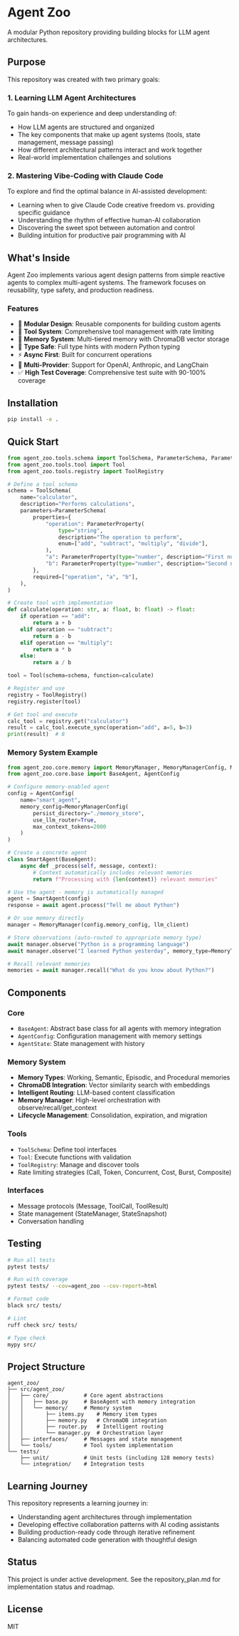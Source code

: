 # Agent Zoo

A modular Python repository providing building blocks for LLM agent architectures.

## Purpose

This repository was created with two primary goals:

### 1. Learning LLM Agent Architectures
To gain hands-on experience and deep understanding of:
- How LLM agents are structured and organized
- The key components that make up agent systems (tools, state management, message passing)
- How different architectural patterns interact and work together
- Real-world implementation challenges and solutions

### 2. Mastering Vibe-Coding with Claude Code
To explore and find the optimal balance in AI-assisted development:
- Learning when to give Claude Code creative freedom vs. providing specific guidance
- Understanding the rhythm of effective human-AI collaboration
- Discovering the sweet spot between automation and control
- Building intuition for productive pair programming with AI

## What's Inside

Agent Zoo implements various agent design patterns from simple reactive agents to complex multi-agent systems. The framework focuses on reusability, type safety, and production readiness.

### Features

- 🎯 **Modular Design**: Reusable components for building custom agents
- 🔧 **Tool System**: Comprehensive tool management with rate limiting
- 🧠 **Memory System**: Multi-tiered memory with ChromaDB vector storage
- 📝 **Type Safe**: Full type hints with modern Python typing
- ⚡ **Async First**: Built for concurrent operations
- 🔄 **Multi-Provider**: Support for OpenAI, Anthropic, and LangChain
- ✅ **High Test Coverage**: Comprehensive test suite with 90-100% coverage

## Installation

```bash
pip install -e .
```

## Quick Start

```python
from agent_zoo.tools.schema import ToolSchema, ParameterSchema, ParameterProperty
from agent_zoo.tools.tool import Tool
from agent_zoo.tools.registry import ToolRegistry

# Define a tool schema
schema = ToolSchema(
    name="calculator",
    description="Performs calculations",
    parameters=ParameterSchema(
        properties={
            "operation": ParameterProperty(
                type="string",
                description="The operation to perform",
                enum=["add", "subtract", "multiply", "divide"],
            ),
            "a": ParameterProperty(type="number", description="First number"),
            "b": ParameterProperty(type="number", description="Second number"),
        },
        required=["operation", "a", "b"],
    ),
)

# Create tool with implementation
def calculate(operation: str, a: float, b: float) -> float:
    if operation == "add":
        return a + b
    elif operation == "subtract":
        return a - b
    elif operation == "multiply":
        return a * b
    else:
        return a / b

tool = Tool(schema=schema, function=calculate)

# Register and use
registry = ToolRegistry()
registry.register(tool)

# Get tool and execute
calc_tool = registry.get("calculator")
result = calc_tool.execute_sync(operation="add", a=5, b=3)
print(result)  # 8
```

### Memory System Example

```python
from agent_zoo.core.memory import MemoryManager, MemoryManagerConfig, MemoryType
from agent_zoo.core.base import BaseAgent, AgentConfig

# Configure memory-enabled agent
config = AgentConfig(
    name="smart_agent",
    memory_config=MemoryManagerConfig(
        persist_directory="./memory_store",
        use_llm_router=True,
        max_context_tokens=2000
    )
)

# Create a concrete agent
class SmartAgent(BaseAgent):
    async def _process(self, message, context):
        # Context automatically includes relevant memories
        return f"Processing with {len(context)} relevant memories"

# Use the agent - memory is automatically managed
agent = SmartAgent(config)
response = await agent.process("Tell me about Python")

# Or use memory directly
manager = MemoryManager(config.memory_config, llm_client)

# Store observations (auto-routed to appropriate memory type)
await manager.observe("Python is a programming language")
await manager.observe("I learned Python yesterday", memory_type=MemoryType.EPISODIC)

# Recall relevant memories
memories = await manager.recall("What do you know about Python?")
```

## Components

### Core
- `BaseAgent`: Abstract base class for all agents with memory integration
- `AgentConfig`: Configuration management with memory settings
- `AgentState`: State management with history

### Memory System
- **Memory Types**: Working, Semantic, Episodic, and Procedural memories
- **ChromaDB Integration**: Vector similarity search with embeddings
- **Intelligent Routing**: LLM-based content classification
- **Memory Manager**: High-level orchestration with observe/recall/get_context
- **Lifecycle Management**: Consolidation, expiration, and migration

### Tools
- `ToolSchema`: Define tool interfaces
- `Tool`: Execute functions with validation
- `ToolRegistry`: Manage and discover tools
- Rate limiting strategies (Call, Token, Concurrent, Cost, Burst, Composite)

### Interfaces
- Message protocols (Message, ToolCall, ToolResult)
- State management (StateManager, StateSnapshot)
- Conversation handling

## Testing

```bash
# Run all tests
pytest tests/

# Run with coverage
pytest tests/ --cov=agent_zoo --cov-report=html

# Format code
black src/ tests/

# Lint
ruff check src/ tests/

# Type check
mypy src/
```

## Project Structure

```
agent_zoo/
├── src/agent_zoo/
│   ├── core/           # Core agent abstractions
│   │   ├── base.py     # BaseAgent with memory integration
│   │   └── memory/     # Memory system
│   │       ├── items.py    # Memory item types
│   │       ├── memory.py   # ChromaDB integration
│   │       ├── router.py   # Intelligent routing
│   │       └── manager.py  # Orchestration layer
│   ├── interfaces/     # Messages and state management
│   └── tools/          # Tool system implementation
└── tests/
    ├── unit/           # Unit tests (including 128 memory tests)
    └── integration/    # Integration tests
```

## Learning Journey

This repository represents a learning journey in:
- Understanding agent architectures through implementation
- Developing effective collaboration patterns with AI coding assistants
- Building production-ready code through iterative refinement
- Balancing automated code generation with thoughtful design

## Status

This project is under active development. See the repository_plan.md for implementation status and roadmap.

## License

MIT